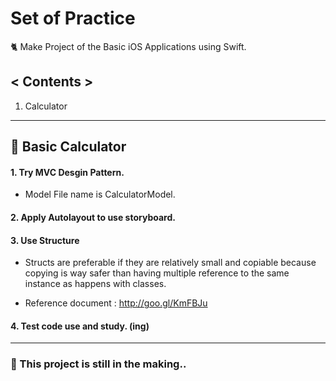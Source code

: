 # Set of Practice
🐈 Make Project of the Basic iOS Applications using Swift.

## < Contents >
1. Calculator

***

## 🌙 Basic Calculator
#### 1. Try MVC Desgin Pattern.
- Model File name is CalculatorModel.

#### 2. Apply Autolayout to use storyboard.

#### 3. Use Structure
- Structs are preferable if they are relatively small and copiable because copying is way safer than having multiple reference to the same instance as happens with classes.

- Reference document : http://goo.gl/KmFBJu

#### 4. Test code use and study. (ing)

***

### 🤖 This project is still in the making..